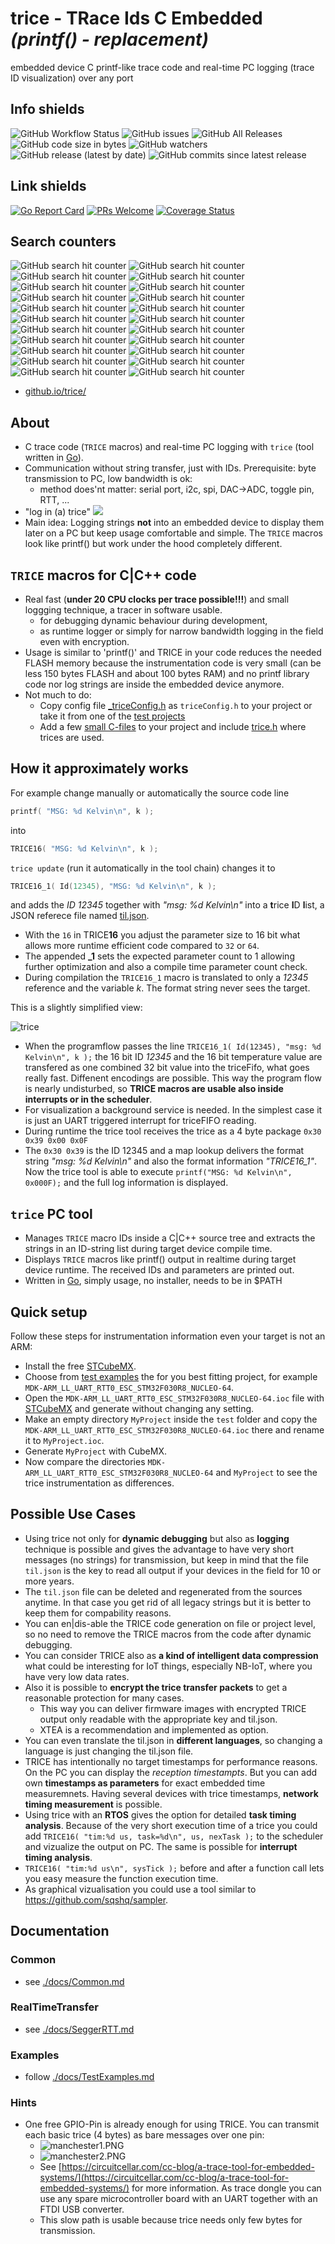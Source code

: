 # **trice** - **TR**ace **I**ds **C** **E**mbedded *(printf() - replacement)*
embedded device C printf-like trace code and real-time PC logging (trace ID visualization) over any port

## Info shields
![GitHub Workflow Status](https://img.shields.io/github/workflow/status/rokath/trice/goreleaser)
![GitHub issues](https://img.shields.io/github/issues/rokath/trice)
![GitHub All Releases](https://img.shields.io/github/downloads/rokath/trice/total)
![GitHub code size in bytes](https://img.shields.io/github/languages/code-size/rokath/trice)
![GitHub watchers](https://img.shields.io/github/watchers/rokath/trice?label=watch)
![GitHub release (latest by date)](https://img.shields.io/github/v/release/rokath/trice)
![GitHub commits since latest release](https://img.shields.io/github/commits-since/rokath/trice/latest)

## Link shields
[![Go Report Card](https://goreportcard.com/badge/github.com/rokath/trice)](https://goreportcard.com/report/github.com/rokath/trice) 
[![PRs Welcome](https://img.shields.io/badge/PRs-welcome-brightgreen.svg?style=flat-square)](http://makeapullrequest.com)
[![Coverage Status](https://coveralls.io/repos/github/rokath/trice/badge.svg)](https://coveralls.io/github/rokath/trice)

## Search counters
![GitHub search hit counter](https://img.shields.io/github/search/rokath/trice/trace)
![GitHub search hit counter](https://img.shields.io/github/search/rokath/trice/instrumentation)
![GitHub search hit counter](https://img.shields.io/github/search/rokath/trice/embedded)
![GitHub search hit counter](https://img.shields.io/github/search/rokath/trice/logging)
![GitHub search hit counter](https://img.shields.io/github/search/rokath/trice/real-time)
![GitHub search hit counter](https://img.shields.io/github/search/rokath/trice/debugging)
![GitHub search hit counter](https://img.shields.io/github/search/rokath/trice/monitoring)
![GitHub search hit counter](https://img.shields.io/github/search/rokath/trice/terminal)
![GitHub search hit counter](https://img.shields.io/github/search/rokath/trice/cli)
![GitHub search hit counter](https://img.shields.io/github/search/rokath/trice/diagnostics)
![GitHub search hit counter](https://img.shields.io/github/search/rokath/trice/tool)
![GitHub search hit counter](https://img.shields.io/github/search/rokath/trice/data-recording)
![GitHub search hit counter](https://img.shields.io/github/search/rokath/trice/rtos)
![GitHub search hit counter](https://img.shields.io/github/search/rokath/trice/multi-language-support)
![GitHub search hit counter](https://img.shields.io/github/search/rokath/trice/compression)
![GitHub search hit counter](https://img.shields.io/github/search/rokath/trice/timing-analysis)
![GitHub search hit counter](https://img.shields.io/github/search/rokath/trice/time-measurement)
![GitHub search hit counter](https://img.shields.io/github/search/rokath/trice/golang)
![GitHub search hit counter](https://img.shields.io/github/search/rokath/trice/printf)
![GitHub search hit counter](https://img.shields.io/github/search/rokath/trice/encryption)
![GitHub search hit counter](https://img.shields.io/github/search/rokath/trice/serial)
![GitHub search hit counter](https://img.shields.io/github/search/rokath/trice/C)

<!---
- [docs folder](https://github.com/rokath/trice/tree/master/docs)
- [doc index](https://rokath.github.io/trice/docs/)
--->
- [github.io/trice/](https://rokath.github.io/trice/)

## About

- C trace code (`TRICE` macros)  and real-time PC logging with `trice` (tool written in [Go](https://en.wikipedia.org/wiki/Go_(programming_language))).
- Communication without string transfer, just with IDs. Prerequisite: byte transmission to PC, low bandwidth is ok:
  - method does'nt matter: serial port, i2c, spi, DAC->ADC, toggle pin, RTT, ...
- "log in (a) trice" ![ ](./docs/README.media/life0.gif)
- Main idea: Logging strings **not** into an embedded device to display them later on a PC but keep usage comfortable and simple. The `TRICE` macros look like printf() but work under the hood completely different.

## `TRICE` macros for C|C++ code

- Real fast (**under 20 CPU clocks per trace possible!!!**) and small loggging technique, a tracer in software usable.
  - for debugging dynamic behaviour during development, 
  - as runtime logger or simply for narrow bandwidth logging in the field even with encryption.
- Usage is similar to 'printf()' and TRICE in your code reduces the needed FLASH memory because the instrumentation code is very small (can be less 150 bytes FLASH and about 100 bytes RAM) and no printf library code nor log strings are inside the embedded device anymore.
- Not much to do:
  - Copy config file [_triceConfig.h](https://github.com/rokath/trice/tree/master/srcTrice.C/_triceConfig.h) as `triceConfig.h` to your project or take it from one of the [test projects](https://github.com/rokath/trice/tree/master/test/) 
  - Add a few [small C-files](https://github.com/rokath/trice/tree/master/srcTrice.C/) to your project and include [trice.h](https://github.com/rokath/trice/tree/master/srcTrice.C/trice.h) where trices are used.

## How it approximately works

For example change manually or automatically the source code line

```c
printf( "MSG: %d Kelvin\n", k );
```

into

```c
TRICE16( "MSG: %d Kelvin\n", k );
```

`trice update` (run it automatically in the tool chain) changes it to  

```c
TRICE16_1( Id(12345), "MSG: %d Kelvin\n", k );
```

and adds the *ID 12345* together with *"msg: %d Kelvin\n"* into a **t**rice **I**D **l**ist, a JSON referece file named [til.json](https://github.com/rokath/trice/blob/master/til.json).
- With the `16` in TRICE**16** you adjust the parameter size to 16 bit what allows more runtime efficient code compared to `32` or `64`.
- The appended **_1** sets the expected parameter count to 1 allowing further optimization and also a compile time parameter count check.
- During compilation the `TRICE16_1` macro is translated to only a *12345* reference and the variable *k*. The format string never sees the target.

This is a slightly simplified view:

![trice](./docs/README.media/trice4BlockDiagram.svg)

- When the programflow passes the line `TRICE16_1( Id(12345), "msg: %d Kelvin\n", k );` the 16 bit ID *12345* and the 16 bit temperature value are transfered as one combined 32 bit value into the triceFifo, what goes really fast. Diffenent encodings are possible. This way the program flow is nearly undisturbed, so **TRICE macros are usable also inside interrupts or in the scheduler**.
- For visualization a background service is needed. In the simplest case it is just an UART triggered interrupt for triceFIFO reading.
- During runtime the trice tool receives the trice as a 4 byte package `0x30 0x39 0x00 0x0F`
- The `0x30 0x39` is the ID 12345 and a map lookup delivers the format string *"msg: %d Kelvin\n"* and also the format information *"TRICE16_1"*. Now the trice tool is able to execute `printf("MSG: %d Kelvin\n", 0x000F);` and the full log information is displayed.

## `trice` PC tool

- Manages `TRICE` macro IDs inside a C|C++ source tree and extracts the strings in an ID-string list during target device compile time.
- Displays `TRICE` macros like printf() output in realtime during target device runtime. The received IDs and parameters are printed out.
- Written in [Go](https://en.wikipedia.org/wiki/Go_(programming_language)), simply usage, no installer, needs to be in $PATH

## Quick setup

Follow these steps for instrumentation information even your target is not an ARM:

- Install the free [STCubeMX](https://www.st.com/en/development-tools/stm32cubemx.html).
- Choose from [test examples](https://github.com/rokath/trice/tree/master/test) the for you best fitting project, for example `MDK-ARM_LL_UART_RTT0_ESC_STM32F030R8_NUCLEO-64`.
- Open the `MDK-ARM_LL_UART_RTT0_ESC_STM32F030R8_NUCLEO-64.ioc` file with [STCubeMX](https://www.st.com/en/development-tools/stm32cubemx.html) and generate without changing any setting.
- Make an empty directory `MyProject` inside the `test` folder and copy the `MDK-ARM_LL_UART_RTT0_ESC_STM32F030R8_NUCLEO-64.ioc` there and rename it to `MyProject.ioc`.
- Generate `MyProject` with CubeMX.
- Now compare the directories `MDK-ARM_LL_UART_RTT0_ESC_STM32F030R8_NUCLEO-64` and `MyProject` to see the trice instrumentation as differences.

## Possible Use Cases

- Using trice not only for **dynamic debugging** but also as **logging** technique
    is possible and gives the advantage to have very short messages (no strings) for transmission, 
    but keep in mind that the file `til.json` is the key to read all output if your devices in the field for 10 or more years.
- The `til.json` file can be deleted and regenerated from the sources anytime. In that case you get rid of all legacy strings but it is better to keep them for compability reasons.
- You can en|dis-able the TRICE code generation on file or project level, so no need to remove the TRICE macros from the code after dynamic debugging.
- You can consider TRICE also as **a kind of intelligent data compression** what could be interesting for IoT things, especially NB-IoT, where you have very low data rates.
- Also it is possible to **encrypt the trice transfer packets** to get a reasonable protection for many cases.
  - This way you can deliver firmware images with encrypted TRICE output only readable with the appropriate key and til.json.
  - XTEA is a recommendation and implemented as option.
- You can even translate the til.json in **different languages**, so changing a language is just changing the til.json file.
- TRICE has intentionally no target timestamps for performance reasons. On the PC you can display the *reception timestampts*. But you can add own **timestamps as parameters** for exact embedded time measuremnets. Having several devices with trice timestamps, **network timing measurement** is possible.
- Using trice with an **RTOS** gives the option for detailed **task timing analysis**. Because of the very short execution time of a trice you could add `TRICE16( "tim:%d us, task=%d\n", us, nexTask );` to the scheduler and vizualize the output on PC. The same is possible for **interrupt timing analysis**.
- `TRICE16( "tim:%d us\n", sysTick );` before and after a function call lets you easy measure the function execution time.
- As graphical vizualisation you could use a tool similar to https://github.com/sqshq/sampler.

## Documentation
### Common
- see [./docs/Common.md](https://github.com/rokath/trice/tree/master/docs/Common.md)
### RealTimeTransfer
- see [./docs/SeggerRTT.md](https://github.com/rokath/trice/tree/master/docs/SeggerRTT.md)
### Examples
- follow [./docs/TestExamples.md](https://github.com/rokath/trice/tree/master/docs/TestExamples.md)
### Hints
- One free GPIO-Pin is already enough for using TRICE. You can transmit each basic trice (4 bytes) as bare messages over one pin:
  - ![manchester1.PNG](./docs/README.media/manchester1.PNG)
  - ![manchester2.PNG](./docs/README.media/manchester2.PNG)
  - See [https://circuitcellar.com/cc-blog/a-trace-tool-for-embedded-systems/](https://circuitcellar.com/cc-blog/a-trace-tool-for-embedded-systems/) for more information. As trace dongle you can use any spare microcontroller board with an UART together with an FTDI USB converter.
  - This slow path is usable because trice needs only few bytes for transmission.
